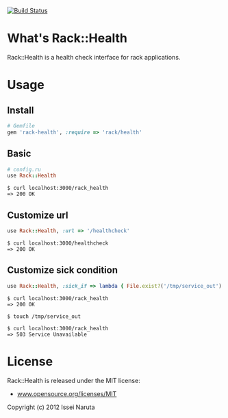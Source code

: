 [![Build Status](https://travis-ci.org/mirakui/rack-health.png)](https://travis-ci.org/mirakui/rack-health)

# What's Rack::Health
Rack::Health is a health check interface for rack applications.

# Usage
## Install
```ruby
# Gemfile
gem 'rack-health', :require => 'rack/health'
```

## Basic
```ruby
# config.ru
use Rack::Health
```

```
$ curl localhost:3000/rack_health
=> 200 OK
```

## Customize url
```ruby
use Rack::Health, :url => '/healthcheck'
```

```
$ curl localhost:3000/healthcheck
=> 200 OK
```

## Customize sick condition
```ruby
use Rack::Health, :sick_if => lambda { File.exist?('/tmp/service_out') }
```

```
$ curl localhost:3000/rack_health
=> 200 OK

$ touch /tmp/service_out

$ curl localhost:3000/rack_health
=> 503 Service Unavailable
```

# License
Rack::Health is released under the MIT license:
* www.opensource.org/licenses/MIT

Copyright (c) 2012 Issei Naruta
